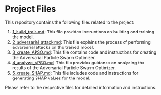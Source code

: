 # Project Files

This repository contains the following files related to the project:

1. [1_build_train.md](./docs/1_build_train.md): This file provides instructions on building and training the model.
2. [2_adversarial_attack.md](./docs/2_adversarial_attack.md): This file explains the process of performing adversarial attacks on the trained model.
3. [3_create_APSO.md](./docs/3_create_APSO.md): This file contains code and instructions for creating the Adversarial Particle Swarm Optimizer.
4. [4_analyze_APSO.md](./docs/4_analyze_APSO.md): This file provides guidance on analyzing the results of the Adversarial Particle Swarm Optimizer.
5. [5_create_SHAP.md](./docs/5_create_SHAP.md): This file includes code and instructions for generating SHAP values for the model.

Please refer to the respective files for detailed information and instructions.

